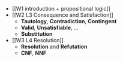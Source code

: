 - [[W1 introduction + propositional logic]]
- [[W2 L3 Consequence and Satisfaction]]
	- **Tautology**, **Contradiction**, **Contingent**
	- **Valid**, **Unsatisfiable**, ...
	- **Substitution**
- [[W3 L4 Resolution]]
	- **Resolution** and **Refutation**
	- **CNF**, **NNF**